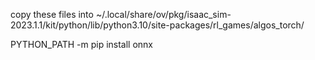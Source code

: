 copy these files into ~/.local/share/ov/pkg/isaac_sim-2023.1.1/kit/python/lib/python3.10/site-packages/rl_games/algos_torch/

PYTHON_PATH -m pip install onnx
